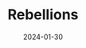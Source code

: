 ---  
layout: startup_page  
title: "Rebellions"  
id: "rebellions.ai"  
permalink: "/rebellionsrebellions.ai01302024/"  
website: "https://rebellions.ai/"  
funding_round: "Series B"  
funding_amount: "$124M"  
investors: "KT, Pavilion Capital, Korea Development Bank, Korelya Capital, DG Daiwa Ventures"  
about: "Rebellions is a fabless AI chip startup developing versatile AI chips for various applications. Their chips, like the upcoming Rebel chip designed for generative AI and the Atom chip for data centers, aim to improve efficiency and processing speed in AI applications. They emphasize the versatility of their technology to support diverse AI models."  
markets: "AI, Semiconductors"  
hq: "Seongnam, Kyonggi-do, South Korea"  
founded_year: "2020"  
linkedin: "https://www.linkedin.com/company/rebellions-ai"  
twitter: "https://twitter.com/RebellionsAI"  
instagram: ""  
facebook: ""  
crunchbase: "https://www.crunchbase.com/organization/rebellions-ai"  
pitchbook: "https://pitchbook.com/profiles/company/454235-23"  

date_display: "30-Jan-2024"  
date: "2024-01-30"

# SEO Optimization  
meta_title: "Rebellions - Series B Funding ($124M)"  
meta_description: "Rebellions, Rebellions is a fabless AI chip startup developing versatile AI chips for various applications. Their chips, like the upcoming Rebel chip designed for..."  
meta_keywords: "Rebellions, AI, Semiconductors, Series B funding"  
canonical_url: "https://startup.projectstartups.com/rebellionsrebellions.ai01302024/"  
---